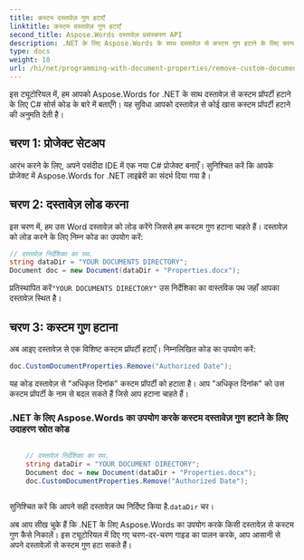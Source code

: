 ```yaml
---
title: कस्टम दस्तावेज़ गुण हटाएँ
linktitle: कस्टम दस्तावेज़ गुण हटाएँ
second_title: Aspose.Words दस्तावेज़ प्रसंस्करण API
description: .NET के लिए Aspose.Words के साथ दस्तावेज़ से कस्टम गुण हटाने के लिए चरण-दर-चरण मार्गदर्शिका।
type: docs
weight: 10
url: /hi/net/programming-with-document-properties/remove-custom-document-properties/
---
```


इस ट्यूटोरियल में, हम आपको Aspose.Words for .NET के साथ दस्तावेज़ से कस्टम प्रॉपर्टी हटाने के लिए C# सोर्स कोड के बारे में बताएँगे। यह सुविधा आपको दस्तावेज़ से कोई खास कस्टम प्रॉपर्टी हटाने की अनुमति देती है।

## चरण 1: प्रोजेक्ट सेटअप

आरंभ करने के लिए, अपने पसंदीदा IDE में एक नया C# प्रोजेक्ट बनाएँ। सुनिश्चित करें कि आपके प्रोजेक्ट में Aspose.Words for .NET लाइब्रेरी का संदर्भ दिया गया है।

## चरण 2: दस्तावेज़ लोड करना

इस चरण में, हम उस Word दस्तावेज़ को लोड करेंगे जिससे हम कस्टम गुण हटाना चाहते हैं। दस्तावेज़ को लोड करने के लिए निम्न कोड का उपयोग करें:

```csharp
// दस्तावेज़ निर्देशिका का पथ.
string dataDir = "YOUR DOCUMENTS DIRECTORY";
Document doc = new Document(dataDir + "Properties.docx");
```

 प्रतिस्थापित करें`"YOUR DOCUMENTS DIRECTORY"` उस निर्देशिका का वास्तविक पथ जहाँ आपका दस्तावेज़ स्थित है।

## चरण 3: कस्टम गुण हटाना

अब आइए दस्तावेज़ से एक विशिष्ट कस्टम प्रॉपर्टी हटाएँ। निम्नलिखित कोड का उपयोग करें:

```csharp
doc.CustomDocumentProperties.Remove("Authorized Date");
```

यह कोड दस्तावेज़ से "अधिकृत दिनांक" कस्टम प्रॉपर्टी को हटाता है। आप "अधिकृत दिनांक" को उस कस्टम प्रॉपर्टी के नाम से बदल सकते हैं जिसे आप हटाना चाहते हैं।

### .NET के लिए Aspose.Words का उपयोग करके कस्टम दस्तावेज़ गुण हटाने के लिए उदाहरण स्रोत कोड

```csharp

	// दस्तावेज़ निर्देशिका का पथ.
	string dataDir = "YOUR DOCUMENT DIRECTORY";
	Document doc = new Document(dataDir + "Properties.docx");
	doc.CustomDocumentProperties.Remove("Authorized Date");
	
```

 सुनिश्चित करें कि आपने सही दस्तावेज़ पथ निर्दिष्ट किया है.`dataDir` चर।

अब आप सीख चुके हैं कि .NET के लिए Aspose.Words का उपयोग करके किसी दस्तावेज़ से कस्टम गुण कैसे निकालें। इस ट्यूटोरियल में दिए गए चरण-दर-चरण गाइड का पालन करके, आप आसानी से अपने दस्तावेज़ों से कस्टम गुण हटा सकते हैं।